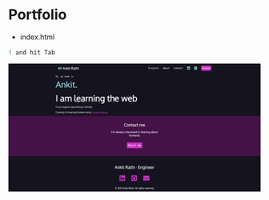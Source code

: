 # Portfolio

- index.html

```bash
! and hit Tab
```

![img](.images/image-2023-04-19-14-28-10.png)
